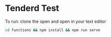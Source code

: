 # Tenderd Test

To run: clone the open and open in your text editor

```bash
cd functions && npm install && npm run serve
```
